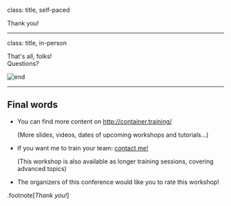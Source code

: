 class: title, self-paced

Thank you!

---

class: title, in-person

That's all, folks! <br/> Questions?

![end](images/end.jpg)

---

## Final words

- You can find more content on http://container.training/

  (More slides, videos, dates of upcoming workshops and tutorials...)

- If you want me to train your team:
  [contact me!](https://docs.google.com/forms/d/e/1FAIpQLScm2evHMvRU8C5ZK59l8FGsLY_Kkup9P_GHgjfByUMyMpMmDA/viewform)

  (This workshop is also available as longer training sessions, covering advanced topics)

- The organizers of this conference would like you to rate this workshop!

.footnote[*Thank you!*]